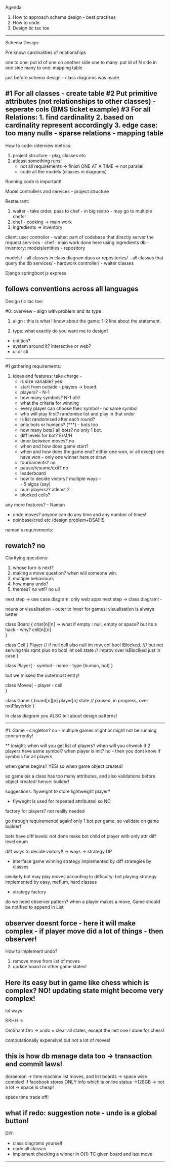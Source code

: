 Agenda:
1. How to approach schema design - best practises
2. How to code
3. Design tic tac toe
-----------------------------------------------------------------------------------------------------------------------------------------
Schema Design: 

Pre know:
cardinalities of relationships

one to one: put id of one on another side
one to many: put id of N side in one side
many to one: mapping table

just before schema design - class diagrams was made

#1 For all classes - create table
#2 Put primitive attributes (not relationships to other classes) - seperate cols (BMS ticket example)
#3 For all Relations:
      1. find cardinality
      2. based on cardinality represent accordingly
      3. edge case: too many nulls - sparse relations - mapping table
-----------------------------------------------------------------------------------------------------------------------------------------
How to code:
interview metrics:

1. project structure - pkg, classes etc
2. atleast something runs! 
      - not all requirements -> finish ONE AT A TIME -> not parallel
      - code all the models (classes in diagrams)

Running code is important!

Model controllers and services - project structure

Restaurant:
1. waiter - take order, pass to chef - in big restro - may go to multiple chefs! 
2. chef - cooking -> main work
3. ingredients -> inventory

client: user
controller - waiter: part of codebase that directly server the request
services - chef : main work done here using ingredients
db - inventory: models/entities - repository

models/ - all classes in class diagram
daos or repositories/ - all classes that query the db
services/ - hardwork
controller/ - waiter classes

Django springboot js express 

follows conventions across all languages
-----------------------------------------------------------------------------------------------------------------------------------------
Design tic tac toe:

#0: overview - align with problem and its type :

1. align :  this is what I know about the game: 1-2 line about the statement.

2. type: what exactly do you want me to design? 
- entities?
- system around it? interactive  or web?
- ui or cli
-----------------------------------------------------------------------------------------------------------------------------------------
#1 gathering requirements:

1. ideas and features: take charge - 
    - is size variable? yes
    - start from outside - players -> board.
    - players? - N-1
    - how many symbols? N-1 ofc!
    - what the criteria for winning
    - every player can choose their symbol - no same symbol
    - who will play first? randomise list and play in that order
    - is list randomised after each round?
    - only bots or humans? (***) - bots too
    - how many bots? all bots? no only 1 bot.
    - diff levels for bot? E/M/H
    - timer between moves? no
    - when and how does game start?
   - when and how does the game end? either one won, or all except one have won - only one winner here or draw
   - tournaments? no
   - pause/resume/exit? no
   - leaderboard
   - how to decide vixtory? multiple ways -       
                    - 5 algos (say)
   - num playersz? atleast 2
   - blocked cells?

any more features?  - Naman
   - undo moves? anyone can do any time and any
      number of times!
   - coinbase/cred etc (design problem+DSA!!!!)

naman's requirements:

rewatch? no
-----------------------------------------------------------------------------------------------------------------------------------------
Clarifying questions:

1. whose turn is next?
2. making a move question? when will someone win.
3. multiple behaviours
4. how many undo?
5. themes? no wtf? no ui!

next step -> use case diagram: only web apps
next step -> class diagram! - 

nouns or visualisation - outer to inner 
for games: visualisation is always better

class Board {
     char[n][n] -> what if empty : null, empty or         space? but its a hack - why?
      cell[n][n]   
}

class Cell {
     Player // if null cell also null
     int row, col
      bool iBlocked.  /// but not serving this rqmt plus no bool
     int cell state // improv over isBloclked just in case
}

class Player{
     - symbol
     - name
     - type (human, bot)
}

but we missed the outermost entry!

class Moves{
    - player
    - cell    
}

class Game {
    board[n][n]
    player[n]
    state // paused, in progress, over
    nxtPlayerIdx
}

In class diagram you ALSO tell about design patterns!

-----------------------------------------------------------------------------------------------------------------------------------------
#1. Game - singleton? no - multiple games might or might not be running concurrently!

** insight: when will you get list of players?
when will you chweck if 2 players have same symbol?
when player is init? no - then you dont know if symbols for all players

when game begins? YES! so when game object created!

so game ois a class has too many attributes, and also validations before object created!
hence: builder!

suggestions: 
flyweight to store lightweight player? 
- flyweght is used for repeated attributes! so NO

factory for players? not reallly needed

go through requirements! again!
only 1 bot per game: so validate on game builder!

bots have diff levels: not done
make bot child of player with only attr diff level enum

diff ways to decide vixtory!! -> ways -> strategy DP
- interface game winning strategy implemented by diff strategies by classes

similarly bot may play moves according to difficulty: bot playing strategy implemented by easy, mefium, hard classes
+ strategy factory <as discussed>

do we need observer pattern? when a player makes a move, Game should be notified to append in List<Move>

observer doesnt force - here it will make complex - if player move did a lot of things - then observer!
-----------------------------------------------------------------------------------------------------------------------------------------
How to implement undo?

1. remove move from list of moves
2. update board or other game states!

Here its easy but in game like chess which is complex?
NO! updating state might become very complex!
-----------------------------------------------------------------------------------------------------------------------------------------
lol ways 

KKHH ->

OmShantiOm -> undo = clear all states, except the last one ! done for chess!

computationally expensive! but not a lot of moves! 

this is how db manage data too -> transaction and commit laws!
-----------------------------------------------------------------------------------------------------------------------------------------
doraemon -> time machine
list moves, and list boards -> space wise complex!
if facebook stores ONLY info which is online status ->128GB -> not a lot -> space is cheap!

space time trade off!

what if redo: suggestion
note - undo is a global button!
-----------------------------------------------------------------------------------------------------------------------------------------
DIY:

- class diagrams yourself
- code all classes
- implement checking a winner in O(1) TC given board and last move
-----------------------------------------------------------------------------------------------------------------------------------------